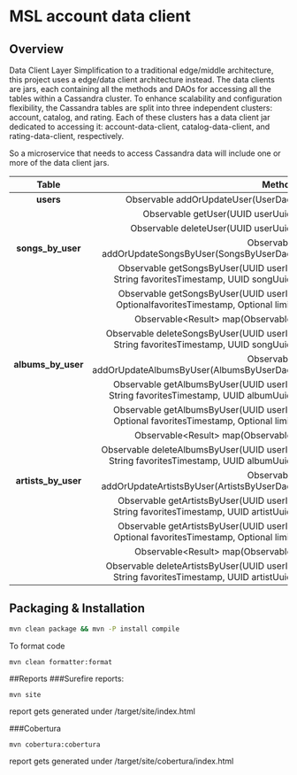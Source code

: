 # MSL account data client

## Overview
Data Client Layer
Simplification to a traditional edge/middle architecture, this project uses a edge/data client architecture instead.
The data clients are jars, each containing all the methods and DAOs for accessing all the tables within a Cassandra cluster.
To enhance scalability and configuration flexibility, the Cassandra tables are split into three independent clusters: account, catalog, and rating.
Each of these clusters has a data client jar dedicated to accessing it: account-data-client, catalog-data-client, and rating-data-client, respectively.

So a microservice that needs to access Cassandra data will include one or more of the data client jars.

| Table           | Method  |
|:-------------:| -----:|
| **users** | Observable<Void> addOrUpdateUser(UserDao) |
| | Observable<UserDao> getUser(UUID userUuid) |
| | Observable<Void> deleteUser(UUID userUuid) |
| **songs_by_user** | Observable<Void> addOrUpdateSongsByUser(SongsByUserDao) |
| | Observable<SongsByUserDao> getSongsByUser(UUID userId, String favoritesTimestamp, UUID songUuid) |
| | Observable<ResultSet> getSongsByUser(UUID userId, Optional<String >favoritesTimestamp, Optional<Integer> limit) |
| | Observable<Result<SongsByUserDao>> map(Observable<ResultSet>) |
| | Observable<Void> deleteSongsByUser(UUID userId, String favoritesTimestamp, UUID songUuid) |
| **albums_by_user** | Observable<Void> addOrUpdateAlbumsByUser(AlbumsByUserDao) |
| | Observable<AlbumsByUserDao> getAlbumsByUser(UUID userId, String favoritesTimestamp, UUID albumUuid) |
| | Observable<ResultSet> getAlbumsByUser(UUID userId, Optional<String> favoritesTimestamp, Optional<Integer> limit) |
| | Observable<Result<AlbumsByUserDao>> map(Observable<ResultSet>) |
| | Observable<Void> deleteAlbumsByUser(UUID userId, String favoritesTimestamp, UUID albumUuid) |
| **artists_by_user** | Observable<Void> addOrUpdateArtistsByUser(ArtistsByUserDao) |
| | Observable<ArtistsByUserDao> getArtistsByUser(UUID userId, String favoritesTimestamp, UUID artistUuid) |
| | Observable<ResultSet> getArtistsByUser(UUID userId, Optional<String> favoritesTimestamp, Optional<Integer> limit) |
| | Observable<Result<ArtistsByUserDao>> map(Observable<ResultSet>) |
| | Observable<Void> deleteArtistsByUser(UUID userId, String favoritesTimestamp, UUID artistUuid) |

## Packaging & Installation

```bash 
mvn clean package && mvn -P install compile
```

To format code
```
mvn clean formatter:format
```

##Reports
###Surefire reports:
```
mvn site
```
report gets generated under /target/site/index.html
 
###Cobertura
```
mvn cobertura:cobertura
```
report gets generated under /target/site/cobertura/index.html